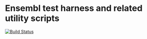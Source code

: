 # Ensembl test harness and related utility scripts

[![Build Status](https://travis-ci.org/Ensembl/ensembl-test.svg?branch=release/105)][travis]

[travis]: https://travis-ci.org/Ensembl/ensembl-test
